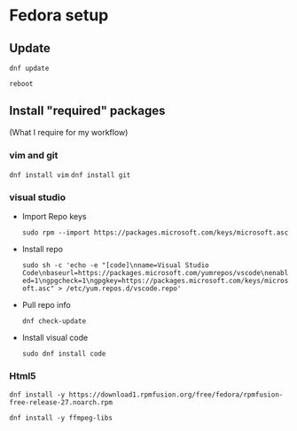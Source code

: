 # Fedora setup


## Update

`dnf update`

`reboot`

## Install "required" packages 

(What I require for my workflow)

 ### vim and git 

`dnf install vim`
`dnf install git`

###  visual studio

- Import Repo keys

    `sudo rpm --import https://packages.microsoft.com/keys/microsoft.asc`

- Install repo

    `sudo sh -c 'echo -e "[code]\nname=Visual Studio Code\nbaseurl=https://packages.microsoft.com/yumrepos/vscode\nenabled=1\ngpgcheck=1\ngpgkey=https://packages.microsoft.com/keys/microsoft.asc" > /etc/yum.repos.d/vscode.repo'`

- Pull repo info 

    `dnf check-update`

- Install visual code 

    `sudo dnf install code`

### Html5 

`dnf install -y https://download1.rpmfusion.org/free/fedora/rpmfusion-free-release-27.noarch.rpm`

`dnf install -y ffmpeg-libs`
